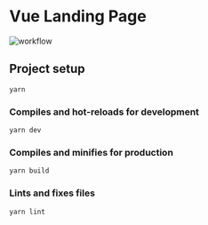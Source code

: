# Vue Landing Page

![workflow](https://github.com/YogaPan/vue-landing-page/actions/workflows/main.yml/badge.svg)

## Project setup

```shell
yarn
```

### Compiles and hot-reloads for development

```shell
yarn dev
```

### Compiles and minifies for production

```shell
yarn build
```

### Lints and fixes files

```shell
yarn lint
```
